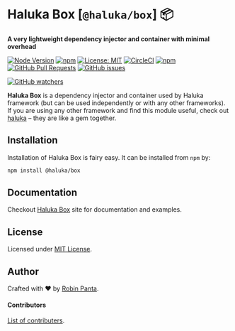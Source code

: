 # Haluka Box [`@haluka/box`] 📦

**A very lightweight dependency injector and container with minimal overhead**

[![Node Version][node-image]][npm-link]
[![npm][npm-version]][npm-link]
[![License: MIT][license-image]][license-link]
[![CircleCI][ci-image]][ci-link]
[![npm][downloads]][npm-link]
[![GitHub Pull Requests](https://img.shields.io/github/issues-pr/halukajs/box.svg)](https://github.com/halukajs/box/pulls)
[![GitHub issues](https://img.shields.io/github/issues/halukajs/box.svg)](https://github.com/halukajs/box/issues)

[![GitHub watchers](https://img.shields.io/github/watchers/halukajs/box.svg?style=social&label=Watch)](https://github.com/halukajs/box/watchers)


**Haluka Box** is a dependency injector and container used by Haluka framework (but can be used independently or with any other frameworks).
If you are using any other framework and find this module useful, check out [haluka](https://haluka.dev) – they are like a gem together.

## Installation
Installation of Haluka Box is fairy easy. It can be installed from `npm` by:
```bash
npm install @haluka/box
```

## Documentation

Checkout [Haluka Box](https://haluka.dev/box) site for documentation and examples.

## License

Licensed under [MIT License](LICENSE).

## Author

Crafted with ❤️ by [Robin Panta](https://github.com/hacktivistic).

#### Contributors
[List of contributers](https://github.com/halukajs/box/graphs/contributors).

[node-image]: https://img.shields.io/node/v/@haluka/box.svg?style=default
[npm-version]: https://img.shields.io/npm/v/@haluka/box.svg
[npm-link]: https://www.npmjs.com/package/@haluka/box
[downloads]: https://img.shields.io/npm/dt/@haluka/box.svg
[license-image]: https://img.shields.io/badge/License-MIT-blue.svg?style=badge
[license-link]: https://opensource.org/licenses/MIT
[ci-image]: https://circleci.com/gh/halukajs/haluka-cli.svg?style=svg&circle-token=856f68b7734beb7a7ae1428a1fe6adabef339bbc
[ci-link]: https://circleci.com/gh/halukajs/box
